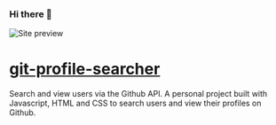 ### Hi there 👋
![Site preview](https://i.ibb.co/bQngXsZ/Capture-d-e-cran-2023-12-04-a-14-51-41.png)

# [git-profile-searcher](https://git-profile-searcher.netlify.app/)

Search and view users via the Github API. A personal project built with Javascript, HTML and CSS to search users and view their profiles on Github.
